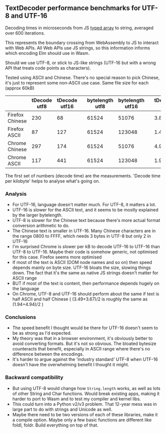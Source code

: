 ## TextDecoder performance benchmarks for UTF-8 and UTF-16

Decoding times in microseconds from JS [typed array](https://developer.mozilla.org/en-US/docs/Web/JavaScript/Typed_arrays) to string, averaged over 600 iterations.

This represents the boundary crossing from WebAssembly to JS to interact with Web APIs. All Web APIs use JS strings, so this information informs which encoding Elm should use in Wasm.

Should we use UTF-8, or stick to JS-like strings (UTF-16 but with a wrong API that treats code points as characters).

Tested using ASCII and Chinese. There's no special reason to pick Chinese, it's just to represent some non-ASCII use case. Same file size for each (approx 60kB)

|                 | tDecode utf8 | tDecode utf16 |     | bytelength utf8 | bytelength utf16 |     | tDecode/kB utf8 | tDecode/kB utf16 |
| --------------- | ------------ | ------------- | --- | --------------- | ---------------- | --- | --------------- | ---------------- |
| Firefox Chinese | 230          | 68            |     | 61524           | 51076            |     | 3.83            | 1.36             |
| Firefox ASCII   | 87           | 127           |     | 61524           | 123048           |     | 1.45            | 1.06             |
| Chrome Chinese  | 297          | 174           |     | 61524           | 51076            |     | 4.94            | 3.49             |
| Chrome ASCII    | 117          | 441           |     | 61524           | 123048           |     | 1.94            | 3.67             |

The first set of numbers (decode time) are the measurements.
'Decode time per kilobyte' helps to analyse what's going on.

### Analysis

- For UTF-16, language doesn't matter much. For UTF-8, it matters a lot.
- UTF-16 is slower for the ASCII text, and it seems to be mostly explained by the larger bytelength.
- UTF-8 is slower for the Chinese text because there's more actual format conversion arithmetic to do.
- The Chinese text is smaller in UTF-16. Many Chinese characters are in the range 0800 to FFFF, which needs 3 bytes in UTF-8 but only 2 in UTF-16
- I'm surprised Chrome is slower per kB to decode UTF-16 to UTF-16 than UTF-8 to UTF-16. Maybe their code is somehow generic, not optimised for this case. Firefox seems more optimised
- If most of the text is ASCII (DOM node names and so on) then speed depends mainly on byte size. UTF-16 bloats the size, slowing things down. The fact that it's the same as native JS strings doesn't matter for ASCII range
- BUT if most of the text is content, then performance depends hugely on the language
- On Chrome, UTF-8 and UTF-16 should perform about the same if text is half ASCII and half Chinese ( (3.49+3.67)/2 is roughly the same as (1.94+4.94)/2 )

### Conclusions

- The speed benefit I thought would be there for UTF-16 doesn't seem to be as strong as I'd expected.
- My theory was that in a browser environment, it's obviously better to avoid converting formats. But it's not so obvious. The bloated bytesize counteracts that benefit, especially in ASCII range where there's no difference between the encodings.
- It's harder to argue against the 'industry standard' UTF-8 when UTF-16 doesn't have the overwhelming benefit I thought it might.

### Backward compatibility

- But using UTF-8 would change how `String.length` works, as well as lots of other String and Char functions. Would break existing apps, making it harder to port to Wasm and to test my compiler and kernel libs.
- This could turn into a Python v2/v3 problem. That 12-year mess was in large part to do with strings and Unicode as well.
- Maybe there need to be two versions of each of these libraries, make it a compile option. Maybe only a few basic functions are different like foldl, foldr. Build everything on top of that.
